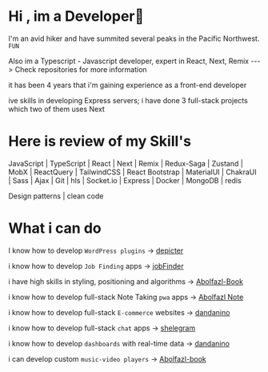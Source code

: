 
# Hi , im a Developer🤩

I'm an avid hiker and have summited several peaks in the Pacific Northwest. `FUN`

Also im a Typescript - Javascript developer, expert in React, Next, Remix ---> Check repositories for more information

it has been 4 years that i'm gaining experience as a front-end developer

 ive skills in developing Express servers; i have done 3 full-stack projects which two of them uses Next

# Here is review of my Skill's

JavaScript | TypeScript | React | Next | Remix | Redux-Saga | Zustand | MobX | ReactQuery | TailwindCSS | React Bootstrap | MaterialUI | ChakraUI | Sass | Ajax | Git |
hls | Socket.io | Express | Docker | MongoDB | redis 

Design patterns | clean code

# What i can do

I know how to develop `WordPress plugins` 
-> [depicter](https://depicter.com)

i know how to develop `Job Finding` apps                   -> [jobFinder](https://github.com/Abolfazl-ghodrati-k/jobFinder)

i have high skills in styling, positioning and algorithms -> [Abolfazl-Book](https://github.com/Abolfazl-ghodrati-k/Abolfazl-book)

i know how to develop full-stack Note Taking `pwa` apps    -> [Abolfazl Note](https://github.com/Abolfazl-ghodrati-k/Abolfazl_Note)

i know how to develop full-stack `E-commerce` websites     -> [dandanino](https://github.com/Abolfazl-ghodrati-k/dandanino)

i know how to develop full-stack `chat` apps               -> [shelegram](https://github.com/Abolfazl-ghodrati-k/Shelegram_process)

i know how to develop `dashboards` with real-time data     -> [dandanino](https://github.com/Abolfazl-ghodrati-k/dandanino)

i can develop custom `music-video players`                 -> [Abolfazl-book](https://github.com/Abolfazl-ghodrati-k/Abolfazl-book)

